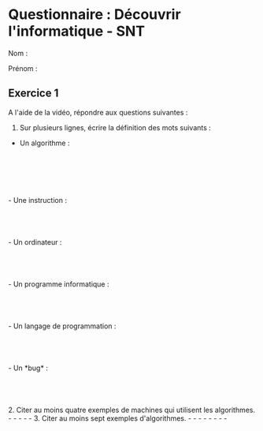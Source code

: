 # Questionnaire : Découvrir l'informatique - SNT

Nom :

Prénom :

## Exercice 1

A l'aide de la vidéo, répondre aux questions suivantes :

1. Sur plusieurs lignes, écrire la définition des mots suivants :

- Un algorithme :   
<br>
<br>
<br> 
<br>
<br>   
- Une instruction :   
<br>
<br>
<br> 
<br>
<br>   
- Un ordinateur :   
<br>
<br>
<br> 
<br>
<br>   
- Un programme informatique :   
<br>
<br>
<br>
<br>
<br>   
- Un langage de programmation :   
<br>
<br>
<br> 
<br>
<br>   
- Un *bug* :   
<br>
<br>
<br> 
<br>
<br>   
2. Citer au moins quatre exemples de machines qui utilisent les algorithmes.   
-
-
-
-
-
3. Citer au moins sept exemples d'algorithmes.   
-
-
-
-
-
-
-
-